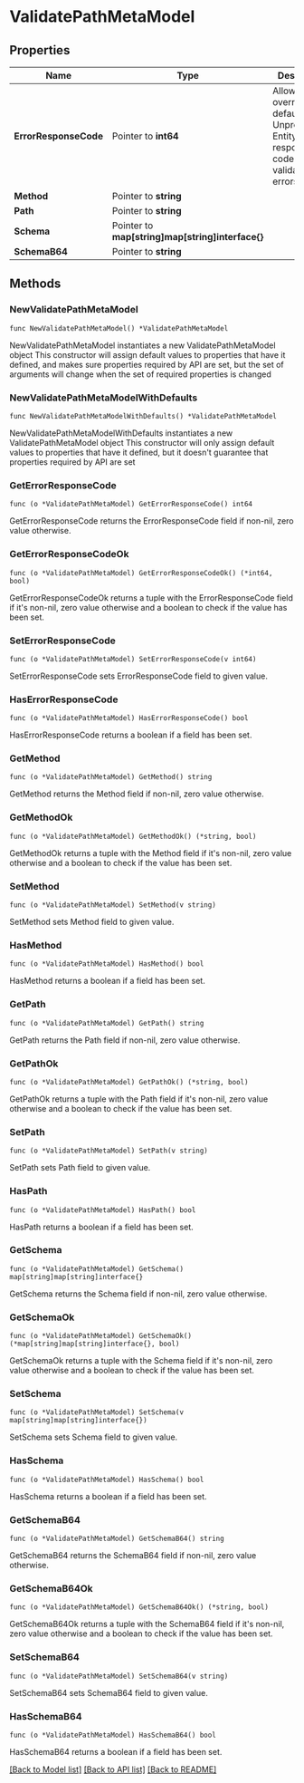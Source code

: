 # ValidatePathMetaModel

## Properties

Name | Type | Description | Notes
------------ | ------------- | ------------- | -------------
**ErrorResponseCode** | Pointer to **int64** | Allows override of default 422 Unprocessible Entity response code for validation errors. | [optional] 
**Method** | Pointer to **string** |  | [optional] 
**Path** | Pointer to **string** |  | [optional] 
**Schema** | Pointer to **map[string]map[string]interface{}** |  | [optional] 
**SchemaB64** | Pointer to **string** |  | [optional] 

## Methods

### NewValidatePathMetaModel

`func NewValidatePathMetaModel() *ValidatePathMetaModel`

NewValidatePathMetaModel instantiates a new ValidatePathMetaModel object
This constructor will assign default values to properties that have it defined,
and makes sure properties required by API are set, but the set of arguments
will change when the set of required properties is changed

### NewValidatePathMetaModelWithDefaults

`func NewValidatePathMetaModelWithDefaults() *ValidatePathMetaModel`

NewValidatePathMetaModelWithDefaults instantiates a new ValidatePathMetaModel object
This constructor will only assign default values to properties that have it defined,
but it doesn't guarantee that properties required by API are set

### GetErrorResponseCode

`func (o *ValidatePathMetaModel) GetErrorResponseCode() int64`

GetErrorResponseCode returns the ErrorResponseCode field if non-nil, zero value otherwise.

### GetErrorResponseCodeOk

`func (o *ValidatePathMetaModel) GetErrorResponseCodeOk() (*int64, bool)`

GetErrorResponseCodeOk returns a tuple with the ErrorResponseCode field if it's non-nil, zero value otherwise
and a boolean to check if the value has been set.

### SetErrorResponseCode

`func (o *ValidatePathMetaModel) SetErrorResponseCode(v int64)`

SetErrorResponseCode sets ErrorResponseCode field to given value.

### HasErrorResponseCode

`func (o *ValidatePathMetaModel) HasErrorResponseCode() bool`

HasErrorResponseCode returns a boolean if a field has been set.

### GetMethod

`func (o *ValidatePathMetaModel) GetMethod() string`

GetMethod returns the Method field if non-nil, zero value otherwise.

### GetMethodOk

`func (o *ValidatePathMetaModel) GetMethodOk() (*string, bool)`

GetMethodOk returns a tuple with the Method field if it's non-nil, zero value otherwise
and a boolean to check if the value has been set.

### SetMethod

`func (o *ValidatePathMetaModel) SetMethod(v string)`

SetMethod sets Method field to given value.

### HasMethod

`func (o *ValidatePathMetaModel) HasMethod() bool`

HasMethod returns a boolean if a field has been set.

### GetPath

`func (o *ValidatePathMetaModel) GetPath() string`

GetPath returns the Path field if non-nil, zero value otherwise.

### GetPathOk

`func (o *ValidatePathMetaModel) GetPathOk() (*string, bool)`

GetPathOk returns a tuple with the Path field if it's non-nil, zero value otherwise
and a boolean to check if the value has been set.

### SetPath

`func (o *ValidatePathMetaModel) SetPath(v string)`

SetPath sets Path field to given value.

### HasPath

`func (o *ValidatePathMetaModel) HasPath() bool`

HasPath returns a boolean if a field has been set.

### GetSchema

`func (o *ValidatePathMetaModel) GetSchema() map[string]map[string]interface{}`

GetSchema returns the Schema field if non-nil, zero value otherwise.

### GetSchemaOk

`func (o *ValidatePathMetaModel) GetSchemaOk() (*map[string]map[string]interface{}, bool)`

GetSchemaOk returns a tuple with the Schema field if it's non-nil, zero value otherwise
and a boolean to check if the value has been set.

### SetSchema

`func (o *ValidatePathMetaModel) SetSchema(v map[string]map[string]interface{})`

SetSchema sets Schema field to given value.

### HasSchema

`func (o *ValidatePathMetaModel) HasSchema() bool`

HasSchema returns a boolean if a field has been set.

### GetSchemaB64

`func (o *ValidatePathMetaModel) GetSchemaB64() string`

GetSchemaB64 returns the SchemaB64 field if non-nil, zero value otherwise.

### GetSchemaB64Ok

`func (o *ValidatePathMetaModel) GetSchemaB64Ok() (*string, bool)`

GetSchemaB64Ok returns a tuple with the SchemaB64 field if it's non-nil, zero value otherwise
and a boolean to check if the value has been set.

### SetSchemaB64

`func (o *ValidatePathMetaModel) SetSchemaB64(v string)`

SetSchemaB64 sets SchemaB64 field to given value.

### HasSchemaB64

`func (o *ValidatePathMetaModel) HasSchemaB64() bool`

HasSchemaB64 returns a boolean if a field has been set.


[[Back to Model list]](../README.md#documentation-for-models) [[Back to API list]](../README.md#documentation-for-api-endpoints) [[Back to README]](../README.md)


